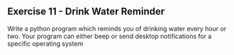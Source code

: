## Exercise 11 - Drink Water Reminder
Write a python program which reminds you of drinking water every hour or two. Your program can either beep or send desktop notifications for a specific operating system